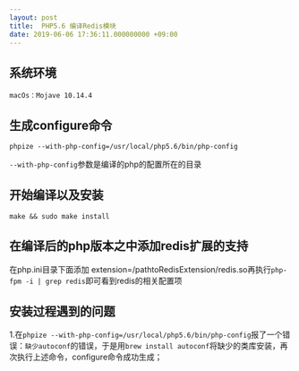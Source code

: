 ```yaml
---
layout: post
title:  PHP5.6 编译Redis模块 
date: 2019-06-06 17:36:11.000000000 +09:00
---
```

## 系统环境

```
macOs：Mojave 10.14.4
```
## 生成configure命令

```
phpize --with-php-config=/usr/local/php5.6/bin/php-config
```

`--with-php-config`参数是编译的php的配置所在的目录

## 开始编译以及安装

```
make && sudo make install
```

## 在编译后的php版本之中添加redis扩展的支持

在php.ini目录下面添加 extension=/pathtoRedisExtension/redis.so再执行`php-fpm -i | grep redis`即可看到redis的相关配置项

## 安装过程遇到的问题
1.在`phpize --with-php-config=/usr/local/php5.6/bin/php-config`报了一个错误：`缺少autoconf`的错误，于是用`brew install autoconf`将缺少的类库安装，再次执行上述命令，configure命令成功生成；
